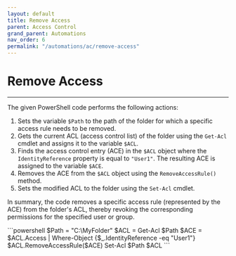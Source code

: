 ```yaml
---
layout: default
title: Remove Access
parent: Access Control
grand_parent: Automations
nav_order: 6
permalink: "/automations/ac/remove-access"
---
```


# Remove Access

---

The given PowerShell code performs the following actions:

1. Sets the variable `$Path` to the path of the folder for which a specific access rule needs to be removed.
2. Gets the current ACL (access control list) of the folder using the `Get-Acl` cmdlet and assigns it to the variable `$ACL`.
3. Finds the access control entry (ACE) in the `$ACL` object where the `IdentityReference` property is equal to `"User1"`. The resulting ACE is assigned to the variable `$ACE`.
4. Removes the ACE from the `$ACL` object using the `RemoveAccessRule()` method.
5. Sets the modified ACL to the folder using the `Set-Acl` cmdlet.

In summary, the code removes a specific access rule (represented by the ACE) from the folder's ACL, thereby revoking the corresponding permissions for the specified user or group.

<div class="code-example" markdown="1">
```powershell
$Path = "C:\MyFolder"
$ACL = Get-Acl $Path
$ACE = $ACL.Access | Where-Object {$_.IdentityReference -eq "User1"}
$ACL.RemoveAccessRule($ACE)
Set-Acl $Path $ACL
```
</div>